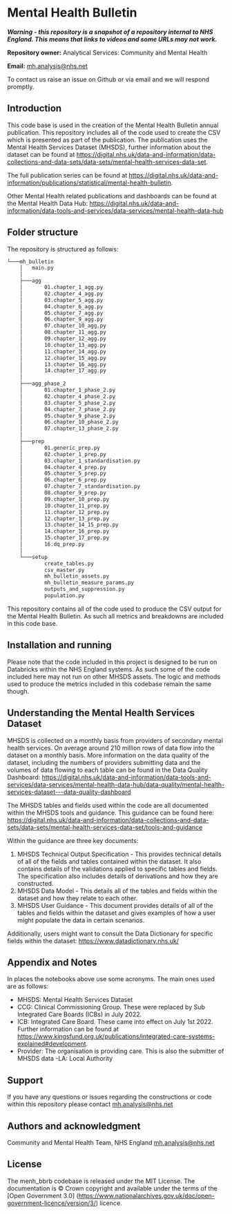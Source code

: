 # Mental Health Bulletin

**_Warning - this repository is a snapshot of a repository internal to NHS England. This means that links to videos and some URLs may not work._**

**Repository owner:** Analytical Services: Community and Mental Health

**Email:** mh.analysis@nhs.net

To contact us raise an issue on Github or via email and we will respond promptly.

## Introduction

This code base is used in the creation of the Mental Health Bulletin annual publication. This repository includes all of the code used to create the CSV which is presented as part of the publication. The publication uses the Mental Health Services Dataset (MHSDS), further information about the dataset can be found at https://digital.nhs.uk/data-and-information/data-collections-and-data-sets/data-sets/mental-health-services-data-set.

The full publication series can be found at https://digital.nhs.uk/data-and-information/publications/statistical/mental-health-bulletin.

Other Mental Health related publications and dashboards can be found at the Mental Health Data Hub: https://digital.nhs.uk/data-and-information/data-tools-and-services/data-services/mental-health-data-hub 

## Folder structure

The repository is structured as follows:
```bash
└───mh_bulletin
    │   main.py
    │
    ├───agg
    │       01.chapter_1_agg.py
    │       02.chapter_4_agg.py
    │       03.chapter_5_agg.py
    │       04.chapter_6_agg.py
    │       05.chapter_7_agg.py
    │       06.chapter_9_agg.py
    │       07.chapter_10_agg.py
    │       08.chapter_11_agg.py
    │       09.chapter_12_agg.py
    │       10.chapter_13_agg.py
    │       11.chapter_14_agg.py
    │       12.chapter_15_agg.py
    │       13.chapter_16_agg.py
    │       14.chapter_17_agg.py
    │
    ├───agg_phase_2
    │       01.chapter_1_phase_2.py
    │       02.chapter_4_phase_2.py
    │       03.chapter_5_phase_2.py
    │       04.chapter_7_phase_2.py
    │       05.chapter_9_phase_2.py
    │       06.chapter_10_phase_2.py
    │       07.chapter_13_phase_2.py
    │
    ├───prep
    │       01.generic_prep.py
    │       02.chapter_1_prep.py
    │       03.chapter_1_standardisation.py
    │       04.chapter_4_prep.py
    │       05.chapter_5_prep.py
    │       06.chapter_6_prep.py
    │       07.chapter_7_standardisation.py
    │       08.chapter_9_prep.py
    │       09.chapter_10_prep.py
    │       10.chapter_11_prep.py
    │       11.chapter_12_prep.py
    │       12.chapter_13_prep.py
    │       13.chapter_14_15_prep.py
    │       14.chapter_16_prep.py
    │       15.chapter_17_prep.py
    │       16.dq_prep.py
    │
    └───setup
            create_tables.py
            csv_master.py
            mh_bulletin_assets.py
            mh_bulletin_measure_params.py
            outputs_and_suppression.py
            population.py
```
This repository contains all of the code used to produce the CSV output for the Mental Health Bulletin. As such all metrics and breakdowns are included in this code base. 


## Installation and running
Please note that the code included in this project is designed to be run on Databricks within the NHS England systems. As such some of the code included here may not run on other MHSDS assets. The logic and methods used to produce the metrics included in this codebase remain the same though. 

## Understanding the Mental Health Services Dataset

MHSDS is collected on a monthly basis from providers of secondary mental health services. On average around 210 million rows of data flow into the dataset on a monthly basis. More information on the data quality of the dataset, including the numbers of providers submitting data and the volumes of data flowing to each table can be found in the Data Quality Dashboard: https://digital.nhs.uk/data-and-information/data-tools-and-services/data-services/mental-health-data-hub/data-quality/mental-health-services-dataset---data-quality-dashboard 

The MHSDS tables and fields used within the code are all documented within the MHSDS tools and guidance. This guidance can be found here: https://digital.nhs.uk/data-and-information/data-collections-and-data-sets/data-sets/mental-health-services-data-set/tools-and-guidance

Within the guidance are three key documents:

1) MHSDS Technical Output Specification - This provides technical details of all of the fields and tables contained within the dataset. It also contains details of the validations applied to specific tables and fields. The specification also includes details of derivations and how they are constructed.
2) MHSDS Data Model - This details all of the tables and fields within the dataset and how they relate to each other.
3) MHSDS User Guidance - This document provides details of all of the tables and fields within the dataset and gives examples of how a user might populate the data in certain scenarios.

Additionally, users might want to consult the Data Dictionary for specific fields within the dataset: https://www.datadictionary.nhs.uk/ 

## Appendix and Notes

In places the notebooks above use some acronyms. The main ones used are as follows:

- MHSDS: Mental Health Services Dataset
- CCG: Clinical Commissioning Group. These were replaced by Sub Integrated Care Boards (ICBs) in July 2022.
- ICB: Integrated Care Board. These came into effect on July 1st 2022. Further information can be found at https://www.kingsfund.org.uk/publications/integrated-care-systems-explained#development.
- Provider: The organisation is providing care. This is also the submitter of MHSDS data
-LA: Local Authority

## Support
If you have any questions or issues regarding the constructions or code within this repository please contact mh.analysis@nhs.net

## Authors and acknowledgment
Community and Mental Health Team, NHS England
mh.analysis@nhs.net

## License
The menh_bbrb codebase is released under the MIT License.
The documentation is © Crown copyright and available under the terms of the [Open Government 3.0] (https://www.nationalarchives.gov.uk/doc/open-government-licence/version/3/) licence.
